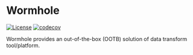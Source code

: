 # Wormhole

[![License](https://img.shields.io/badge/license-Apache%202-4EB1BA.svg)](https://www.apache.org/licenses/LICENSE-2.0.html)
[![codecov](https://codecov.io/gh/zergclan/wormhole/branch/main/graph/badge.svg?token=4CH3PS7WP8)](https://codecov.io/gh/zergclan/wormhole)

Wormhole provides an out-of-the-box (OOTB) solution of data transform tool/platform.
